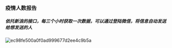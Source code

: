 ### 疫情人数报告

##### 依托新浪的接口，每三个小时获取一次数据，可以通过登陆微信，将信息自动发送给想发送的人

![ec98fe500a0f0ad999677d2ee4c9b5a](D:\学习\wx\NumberOfInfected\ec98fe500a0f0ad999677d2ee4c9b5a.jpg)